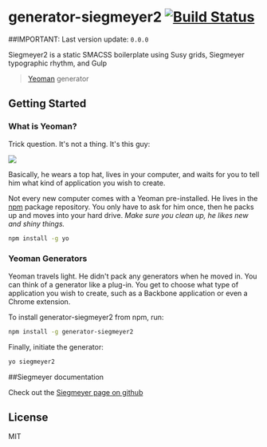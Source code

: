 # generator-siegmeyer2 [![Build Status](https://secure.travis-ci.org/tbredin/generator-siegmeyer2.png?branch=master)](https://travis-ci.org/tbredin/generator-siegmeyer2)

##IMPORTANT: Last version update: `0.0.0`

Siegmeyer2 is a static SMACSS boilerplate using Susy grids, Siegmeyer typographic rhythm, and Gulp

> [Yeoman](http://yeoman.io) generator

## Getting Started

### What is Yeoman?

Trick question. It's not a thing. It's this guy:

![](http://i.imgur.com/JHaAlBJ.png)

Basically, he wears a top hat, lives in your computer, and waits for you to tell him what kind of application you wish to create.

Not every new computer comes with a Yeoman pre-installed. He lives in the [npm](https://npmjs.org) package repository. You only have to ask for him once, then he packs up and moves into your hard drive. *Make sure you clean up, he likes new and shiny things.*

```bash
npm install -g yo
```

### Yeoman Generators

Yeoman travels light. He didn't pack any generators when he moved in. You can think of a generator like a plug-in. You get to choose what type of application you wish to create, such as a Backbone application or even a Chrome extension.

To install generator-siegmeyer2 from npm, run:

```bash
npm install -g generator-siegmeyer2
```

Finally, initiate the generator:

```bash
yo siegmeyer2
```

##Siegmeyer documentation

Check out the [Siegmeyer page on github](https://github.com/tbredin/Siegmeyer2)

## License

MIT
